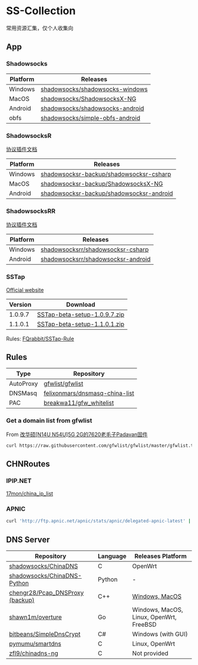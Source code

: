 # SS-Collection

常用资源汇集，仅个人收集向

## App

### Shadowsocks

| Platform | Releases                                                                                       |
| -------- | ---------------------------------------------------------------------------------------------- |
| Windows  | [shadowsocks/shadowsocks-windows](https://github.com/shadowsocks/shadowsocks-windows/releases) |
| MacOS    | [shadowsocks/ShadowsocksX-NG](https://github.com/shadowsocks/ShadowsocksX-NG/releases)         |
| Android  | [shadowsocks/shadowsocks-android](https://github.com/shadowsocks/shadowsocks-android/releases) |
| obfs     | [shadowsocks/simple-obfs-android](https://github.com/shadowsocks/simple-obfs-android/releases) |

### ShadowsocksR

[协议插件文档](https://github.com/shadowsocksr-backup/shadowsocks-rss/blob/master/ssr.md)

| Platform | Releases                                                                                                         |
| -------- | ---------------------------------------------------------------------------------------------------------------- |
| Windows  | [shadowsocksr-backup/shadowsocksr-csharp](https://github.com/shadowsocksr-backup/shadowsocksr-csharp/releases)   |
| MacOS    | [shadowsocksr-backup/ShadowsocksX-NG](https://github.com/shadowsocksr-backup/ShadowsocksX-NG/releases)           |
| Android  | [shadowsocksr-backup/shadowsocksr-android](https://github.com/shadowsocksr-backup/shadowsocksr-android/releases) |

### ShadowsocksRR

[协议插件文档](https://github.com/shadowsocksrr/shadowsocks-rss/blob/master/ssr.md)

| Platform | Releases                                                                                             |
| -------- | ---------------------------------------------------------------------------------------------------- |
| Windows  | [shadowsocksrr/shadowsocksr-csharp](https://github.com/shadowsocksrr/shadowsocksr-csharp/releases)   |
| Android  | [shadowsocksrr/shadowsocksr-android](https://github.com/shadowsocksrr/shadowsocksr-android/releases) |

### SSTap

[Official website](https://www.sockscap64.com/sstap-enjoy-gaming-enjoy-sstap/)

| Version | Download                                                                                                                       |
| ------- | ------------------------------------------------------------------------------------------------------------------------------ |
| 1.0.9.7 | [SSTap-beta-setup-1.0.9.7.zip](https://github.com/Tsuk1ko/SS-and-SSR-Collection/raw/master/SSTap/SSTap-beta-setup-1.0.9.7.zip) |
| 1.1.0.1 | [SSTap-beta-setup-1.1.0.1.zip](https://github.com/Tsuk1ko/SS-and-SSR-Collection/raw/master/SSTap/SSTap-beta-setup-1.1.0.1.zip) |

Rules: [FQrabbit/SSTap-Rule](https://github.com/FQrabbit/SSTap-Rule)

## Rules

| Type      | Repository                                                                          |
| --------- | ----------------------------------------------------------------------------------- |
| AutoProxy | [gfwlist/gfwlist](https://github.com/gfwlist/gfwlist)                               |
| DNSMasq   | [felixonmars/dnsmasq-china-list](https://github.com/felixonmars/dnsmasq-china-list) |
| PAC       | [breakwa11/gfw_whitelist](https://github.com/breakwa11/gfw_whitelist)               |

### Get a domain list from gfwlist

From [改华硕[N14U N54U]5G 2G的7620老毛子Padavan固件](https://www.right.com.cn/forum/thread-161324-1-1.html)

```bash
curl https://raw.githubusercontent.com/gfwlist/gfwlist/master/gfwlist.txt | base64 -d | sort -u | sed '/^$\|@@/d' | sed 's#!.\+##; s#|##g; s#@##g; s#http:\/\/##; s#https:\/\/##;' | sed '/^[0-9]\+\.[0-9]\+\.[0-9]\+\.[0-9]\+$/d' | grep '^[0-9a-zA-Z\.-]\+$' | grep '\.' | sed 's#^\.\+##' | sort -u > gfwlist_domain.txt
```

## CHNRoutes

### IPIP.NET

[17mon/china_ip_list](https://github.com/17mon/china_ip_list)

### APNIC

```bash
curl 'http://ftp.apnic.net/apnic/stats/apnic/delegated-apnic-latest' | grep ipv4 | grep CN | awk -F\| '{ printf("%s/%d\n", $4, 32-log($5)/log(2)) }' > chnroute.txt
```

## DNS Server

| Repository                                                                        | Language | Releases Platform                                                        |
| --------------------------------------------------------------------------------- | -------- | ------------------------------------------------------------------------ |
| [shadowsocks/ChinaDNS](https://github.com/shadowsocks/ChinaDNS)                   | C        | OpenWrt                                                                  |
| [shadowsocks/ChinaDNS-Python](https://github.com/shadowsocks/ChinaDNS-Python)     | Python   | -                                                                        |
| [chengr28/Pcap_DNSProxy (backup)](https://github.com/Lyoko-Jeremie/Pcap_DNSProxy) | C++      | [Windows, MacOS](https://github.com/Lyoko-Jeremie/Pcap_DNSProxy_release) |
| [shawn1m/overture](https://github.com/shawn1m/overture)                           | Go       | Windows, MacOS, Linux, OpenWrt, FreeBSD                                  |
| [bitbeans/SimpleDnsCrypt](https://github.com/bitbeans/SimpleDnsCrypt)             | C#       | Windows (with GUI)                                                       |
| [pymumu/smartdns](https://github.com/pymumu/smartdns#faq)                         | C        | Linux, OpenWrt                                                           |
| [zfl9/chinadns-ng](https://github.com/zfl9/chinadns-ng)                           | C        | Not provided                                                             |
